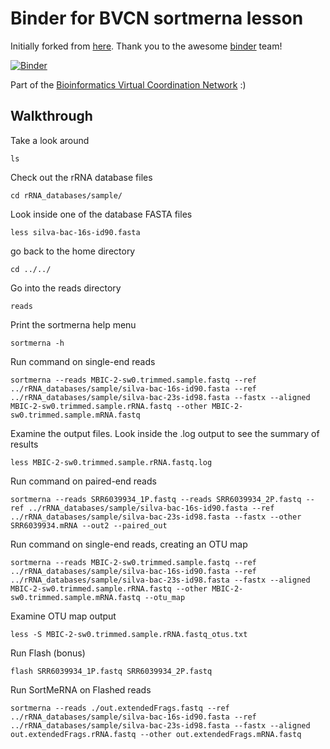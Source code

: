 # Binder for BVCN sortmerna lesson

Initially forked from [here](https://github.com/binder-examples/conda). Thank you to the awesome [binder](https://mybinder.org/) team!

[![Binder](https://mybinder.org/badge_logo.svg)](https://mybinder.org/v2/gh/Arkadiy-Garber/bcvn-binder-sortmerna/master?urlpath=lab)

Part of the [Bioinformatics Virtual Coordination Network](https://biovcnet.github.io/) :)

## Walkthrough

Take a look around
    
    ls


Check out the rRNA database files

    cd rRNA_databases/sample/

Look inside one of the database FASTA files

    less silva-bac-16s-id90.fasta

go back to the home directory

    cd ../../

Go into the reads directory

    reads

Print the sortmerna help menu

    sortmerna -h
    
Run command on single-end reads

    sortmerna --reads MBIC-2-sw0.trimmed.sample.fastq --ref ../rRNA_databases/sample/silva-bac-16s-id90.fasta --ref ../rRNA_databases/sample/silva-bac-23s-id98.fasta --fastx --aligned MBIC-2-sw0.trimmed.sample.rRNA.fastq --other MBIC-2-sw0.trimmed.sample.mRNA.fastq

Examine the output files. Look inside the .log output to see the summary of results

    less MBIC-2-sw0.trimmed.sample.rRNA.fastq.log

Run command on paired-end reads

    sortmerna --reads SRR6039934_1P.fastq --reads SRR6039934_2P.fastq --ref ../rRNA_databases/sample/silva-bac-16s-id90.fasta --ref ../rRNA_databases/sample/silva-bac-23s-id98.fasta --fastx --other SRR6039934.mRNA --out2 --paired_out

Run command on single-end reads, creating an OTU map

    sortmerna --reads MBIC-2-sw0.trimmed.sample.fastq --ref ../rRNA_databases/sample/silva-bac-16s-id90.fasta --ref ../rRNA_databases/sample/silva-bac-23s-id98.fasta --fastx --aligned MBIC-2-sw0.trimmed.sample.rRNA.fastq --other MBIC-2-sw0.trimmed.sample.mRNA.fastq --otu_map

Examine OTU map output

    less -S MBIC-2-sw0.trimmed.sample.rRNA.fastq_otus.txt

Run Flash (bonus)
    
    flash SRR6039934_1P.fastq SRR6039934_2P.fastq

Run SortMeRNA on Flashed reads

    sortmerna --reads ./out.extendedFrags.fastq --ref ../rRNA_databases/sample/silva-bac-16s-id90.fasta --ref ../rRNA_databases/sample/silva-bac-23s-id98.fasta --fastx --aligned out.extendedFrags.rRNA.fastq --other out.extendedFrags.mRNA.fastq







